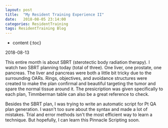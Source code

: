 ```yaml
---
layout: post
title:  "My Resident Training Experience II"
date:   2018-08-05 23:14:00
categories: ResidentTraining
tags: ResidentTraining Blog
---
```


* content
{:toc}

2018-08-13

This entire month is about SBRT (sterotectic body radiation therapy). I watch two SBRT planning today (total of three). One liver, one prostate, one pancreas. The liver and pancreas were both a little bit tricky due to the surrounding OARs. Rings, objectives, and avoidance structures were created to make the plan confirmal and beautiful targeting the tumor and spare the normal tissue around it. The presicription was given specifically to each plan, Timmberman table can also be a great reference to check. 

Besides the SBRT plan, I was trying to write an automatic script for Pt QA plan generation. I wasn't too sure about the syntax and made a lot of mistakes. Trial and error methods isn't the most efficient way to learn a technique. But hopefully, I can learn this Pinnacle Scripting soon. 